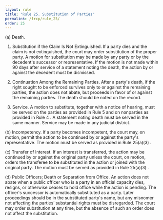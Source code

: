 ```yaml
---
layout: rule
title: "Rule 25. Substitution of Parties"
permalink: /frcp/rule_25/
order: 25
---
```


(a) Death.


1. Substitution if the Claim Is Not Extinguished. If a party dies and the claim is not extinguished, the court may order substitution of the proper party. A motion for substitution may be made by any party or by the decedent's successor or representative. If the motion is not made within 90 days after service of a statement noting the death, the action by or against the decedent must be dismissed.


2. Continuation Among the Remaining Parties. After a party's death, if the right sought to be enforced survives only to or against the remaining parties, the action does not abate, but proceeds in favor of or against the remaining parties. The death should be noted on the record.


3. Service. A motion to substitute, together with a notice of hearing, must be served on the parties as provided in Rule 5 and on nonparties as provided in Rule 4 . A statement noting death must be served in the same manner. Service may be made in any judicial district.


(b) Incompetency. If a party becomes incompetent, the court may, on motion, permit the action to be continued by or against the party's representative. The motion must be served as provided in Rule 25(a)(3) .


(c) Transfer of Interest. If an interest is transferred, the action may be continued by or against the original party unless the court, on motion, orders the transferee to be substituted in the action or joined with the original party. The motion must be served as provided in Rule 25(a)(3) .


(d) Public Officers; Death or Separation from Office. An action does not abate when a public officer who is a party in an official capacity dies, resigns, or otherwise ceases to hold office while the action is pending. The officer's successor is automatically substituted as a party. Later proceedings should be in the substituted party's name, but any misnomer not affecting the parties’ substantial rights must be disregarded. The court may order substitution at any time, but the absence of such an order does not affect the substitution.
